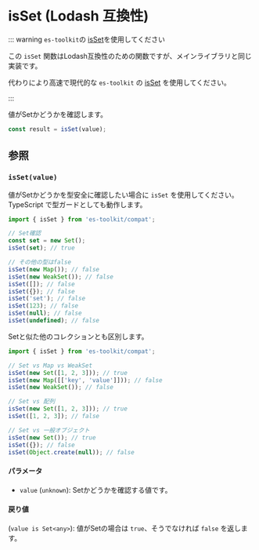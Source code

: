 # isSet (Lodash 互換性)

::: warning `es-toolkit`の [isSet](../../predicate/isSet.md)を使用してください

この `isSet` 関数はLodash互換性のための関数ですが、メインライブラリと同じ実装です。

代わりにより高速で現代的な `es-toolkit` の [isSet](../../predicate/isSet.md) を使用してください。

:::

値がSetかどうかを確認します。

```typescript
const result = isSet(value);
```

## 参照

### `isSet(value)`

値がSetかどうかを型安全に確認したい場合に `isSet` を使用してください。TypeScript で型ガードとしても動作します。

```typescript
import { isSet } from 'es-toolkit/compat';

// Set確認
const set = new Set();
isSet(set); // true

// その他の型はfalse
isSet(new Map()); // false
isSet(new WeakSet()); // false
isSet([]); // false
isSet({}); // false
isSet('set'); // false
isSet(123); // false
isSet(null); // false
isSet(undefined); // false
```

Setと似た他のコレクションとも区別します。

```typescript
import { isSet } from 'es-toolkit/compat';

// Set vs Map vs WeakSet
isSet(new Set([1, 2, 3])); // true
isSet(new Map([['key', 'value']])); // false
isSet(new WeakSet()); // false

// Set vs 配列
isSet(new Set([1, 2, 3])); // true
isSet([1, 2, 3]); // false

// Set vs 一般オブジェクト
isSet(new Set()); // true
isSet({}); // false
isSet(Object.create(null)); // false
```

#### パラメータ

- `value` (`unknown`): Setかどうかを確認する値です。

#### 戻り値

(`value is Set<any>`): 値がSetの場合は `true`、そうでなければ `false` を返します。
